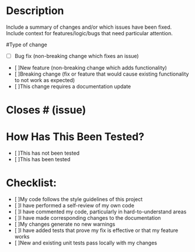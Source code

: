 # Description
Include a summary of changes and/or which issues have been fixed. Include context for features/logic/bugs that need particular attention.

#Type of change
- [ ] Bug fix (non-breaking change which fixes an issue)
- [ ]New feature (non-breaking change which adds functionality)
- [ ]Breaking change (fix or feature that would cause existing functionality to not work as expected)
- [ ]This change requires a documentation update

# Closes # (issue)

# How Has This Been Tested?
- [ ]This has not been tested
- [ ]This has been tested

# Checklist:
- [ ]My code follows the style guidelines of this project
- [ ]I have performed a self-review of my own code
- [ ]I have commented my code, particularly in hard-to-understand areas
- [ ]I have made corresponding changes to the documentation
- [ ]My changes generate no new warnings
- [ ]I have added tests that prove my fix is effective or that my feature works
- [ ]New and existing unit tests pass locally with my changes
